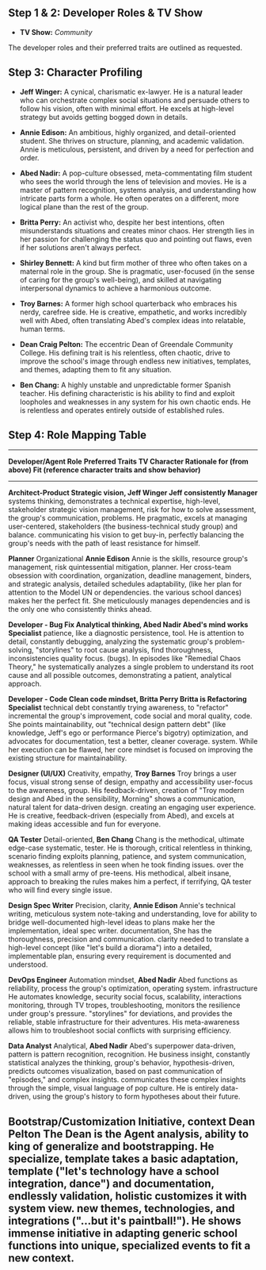 ## Step 1 & 2: Developer Roles & TV Show

- **TV Show:** *Community*

The developer roles and their preferred traits are outlined as
requested.

## Step 3: Character Profiling

- **Jeff Winger:** A cynical, charismatic ex-lawyer. He is a natural
  leader who can orchestrate complex social situations and persuade
  others to follow his vision, often with minimal effort. He excels at
  high-level strategy but avoids getting bogged down in details.

- **Annie Edison:** An ambitious, highly organized, and detail-oriented
  student. She thrives on structure, planning, and academic validation.
  Annie is meticulous, persistent, and driven by a need for perfection
  and order.

- **Abed Nadir:** A pop-culture obsessed, meta-commentating film student
  who sees the world through the lens of television and movies. He is a
  master of pattern recognition, systems analysis, and understanding how
  intricate parts form a whole. He often operates on a different, more
  logical plane than the rest of the group.

- **Britta Perry:** An activist who, despite her best intentions, often
  misunderstands situations and creates minor chaos. Her strength lies
  in her passion for challenging the status quo and pointing out flaws,
  even if her solutions aren\'t always perfect.

- **Shirley Bennett:** A kind but firm mother of three who often takes
  on a maternal role in the group. She is pragmatic, user-focused (in
  the sense of caring for the group\'s well-being), and skilled at
  navigating interpersonal dynamics to achieve a harmonious outcome.

- **Troy Barnes:** A former high school quarterback who embraces his
  nerdy, carefree side. He is creative, empathetic, and works incredibly
  well with Abed, often translating Abed\'s complex ideas into
  relatable, human terms.

- **Dean Craig Pelton:** The eccentric Dean of Greendale Community
  College. His defining trait is his relentless, often chaotic, drive to
  improve the school\'s image through endless new initiatives,
  templates, and themes, adapting them to fit any situation.

- **Ben Chang:** A highly unstable and unpredictable former Spanish
  teacher. His defining characteristic is his ability to find and
  exploit loopholes and weaknesses in any system for his own chaotic
  ends. He is relentless and operates entirely outside of established
  rules.

## Step 4: Role Mapping Table

  -------------------------------------------------------------------------------------
  **Developer/Agent Role**    **Preferred Traits   **TV Character**  **Rationale for
                              (from above)**                         Fit (reference
                                                                     character traits
                                                                     and show
                                                                     behavior)**
  --------------------------- -------------------- ----------------- ------------------
  **Architect-Product         Strategic vision,    **Jeff Winger**   Jeff consistently
  Manager**                   systems thinking,                      demonstrates a
                              technical expertise,                   high-level,
                              stakeholder                            strategic vision
                              management, risk                       for how to solve
                              assessment,                            the group\'s
                              communication,                         problems. He
                              pragmatic,                             excels at managing
                              user-centered,                         stakeholders (the
                              business-technical                     study group) and
                              balance.                               communicating his
                                                                     vision to get
                                                                     buy-in, perfectly
                                                                     balancing the
                                                                     group\'s needs
                                                                     with the path of
                                                                     least resistance
                                                                     for himself.

  **Planner**                 Organizational       **Annie Edison**  Annie is the
                              skills, resource                       group\'s
                              management, risk                       quintessential
                              mitigation,                            planner. Her
                              cross-team                             obsession with
                              coordination,                          organization,
                              deadline management,                   binders, and
                              strategic analysis,                    detailed schedules
                              adaptability,                          (like her plan for
                              attention to                           the Model UN or
                              dependencies.                          the various school
                                                                     dances) makes her
                                                                     the perfect fit.
                                                                     She meticulously
                                                                     manages
                                                                     dependencies and
                                                                     is the only one
                                                                     who consistently
                                                                     thinks ahead.

  **Developer - Bug Fix       Analytical thinking, **Abed Nadir**    Abed\'s mind works
  Specialist**                patience,                              like a diagnostic
                              persistence,                           tool. He is
                              attention to detail,                   constantly
                              debugging,                             analyzing the
                              systematic                             group\'s
                              problem-solving,                       \"storylines\" to
                              root cause analysis,                   find
                              thoroughness,                          inconsistencies
                              quality focus.                         (bugs). In
                                                                     episodes like
                                                                     \"Remedial Chaos
                                                                     Theory,\" he
                                                                     systematically
                                                                     analyzes a single
                                                                     problem to
                                                                     understand its
                                                                     root cause and all
                                                                     possible outcomes,
                                                                     demonstrating a
                                                                     patient,
                                                                     analytical
                                                                     approach.

  **Developer - Code          Clean code mindset,  **Britta Perry**  Britta is
  Refactoring Specialist**    technical debt                         constantly trying
                              awareness,                             to \"refactor\"
                              incremental                            the group\'s
                              improvement, code                      social and moral
                              quality,                               code. She points
                              maintainability,                       out \"technical
                              design pattern                         debt\" (like
                              knowledge,                             Jeff\'s ego or
                              performance                            Pierce\'s bigotry)
                              optimization,                          and advocates for
                              documentation, test                    a better, cleaner
                              coverage.                              system. While her
                                                                     execution can be
                                                                     flawed, her core
                                                                     mindset is focused
                                                                     on improving the
                                                                     existing structure
                                                                     for
                                                                     maintainability.

  **Designer (UI/UX)**        Creativity, empathy, **Troy Barnes**   Troy brings a
                              user focus, visual                     strong sense of
                              design,                                empathy and
                              accessibility                          user-focus to the
                              awareness,                             group. His
                              feedback-driven,                       creation of \"Troy
                              modern design                          and Abed in the
                              sensibility,                           Morning\" shows a
                              communication,                         natural talent for
                              data-driven design.                    creating an
                                                                     engaging user
                                                                     experience. He is
                                                                     creative,
                                                                     feedback-driven
                                                                     (especially from
                                                                     Abed), and excels
                                                                     at making ideas
                                                                     accessible and fun
                                                                     for everyone.

  **QA Tester**               Detail-oriented,     **Ben Chang**     Chang is the
                              methodical,                            ultimate edge-case
                              systematic,                            tester. He is
                              thorough, critical                     relentless in
                              thinking, scenario                     finding exploits
                              planning, patience,                    and system
                              communication,                         weaknesses, as
                              relentless in                          seen when he took
                              finding issues.                        over the school
                                                                     with a small army
                                                                     of pre-teens. His
                                                                     methodical, albeit
                                                                     insane, approach
                                                                     to breaking the
                                                                     rules makes him a
                                                                     perfect, if
                                                                     terrifying, QA
                                                                     tester who will
                                                                     find every single
                                                                     issue.

  **Design Spec Writer**      Precision, clarity,  **Annie Edison**  Annie\'s
                              technical writing,                     meticulous
                              system                                 note-taking and
                              understanding,                         love for
                              ability to bridge                      well-documented
                              high-level ideas to                    plans make her the
                              implementation,                        ideal spec writer.
                              documentation,                         She has the
                              thoroughness,                          precision and
                              communication.                         clarity needed to
                                                                     translate a
                                                                     high-level concept
                                                                     (like \"let\'s
                                                                     build a diorama\")
                                                                     into a detailed,
                                                                     implementable
                                                                     plan, ensuring
                                                                     every requirement
                                                                     is documented and
                                                                     understood.

  **DevOps Engineer**         Automation mindset,  **Abed Nadir**    Abed functions as
                              reliability, process                   the group\'s
                              optimization,                          operating system.
                              infrastructure                         He automates
                              knowledge, security                    social
                              focus, scalability,                    interactions
                              monitoring,                            through TV tropes,
                              troubleshooting,                       monitors the
                              resilience under                       group\'s
                              pressure.                              \"storylines\" for
                                                                     deviations, and
                                                                     provides the
                                                                     reliable, stable
                                                                     infrastructure for
                                                                     their adventures.
                                                                     His meta-awareness
                                                                     allows him to
                                                                     troubleshoot
                                                                     social conflicts
                                                                     with surprising
                                                                     efficiency.

  **Data Analyst**            Analytical,          **Abed Nadir**    Abed\'s superpower
                              data-driven, pattern                   is pattern
                              recognition,                           recognition. He
                              business insight,                      constantly
                              statistical                            analyzes the
                              thinking,                              group\'s behavior,
                              hypothesis-driven,                     predicts outcomes
                              visualization,                         based on past
                              communication of                       \"episodes,\" and
                              complex insights.                      communicates these
                                                                     complex insights
                                                                     through the
                                                                     simple, visual
                                                                     language of pop
                                                                     culture. He is
                                                                     entirely
                                                                     data-driven, using
                                                                     the group\'s
                                                                     history to form
                                                                     hypotheses about
                                                                     their future.

  **Bootstrap/Customization   Initiative, context  **Dean Pelton**   The Dean is the
  Agent**                     analysis, ability to                   king of
                              generalize and                         bootstrapping. He
                              specialize, template                   takes a basic
                              adaptation,                            template (\"let\'s
                              technology                             have a school
                              integration,                           dance\") and
                              documentation,                         endlessly
                              validation, holistic                   customizes it with
                              system view.                           new themes,
                                                                     technologies, and
                                                                     integrations
                                                                     (\"\...but it\'s
                                                                     paintball!\"). He
                                                                     shows immense
                                                                     initiative in
                                                                     adapting generic
                                                                     school functions
                                                                     into unique,
                                                                     specialized events
                                                                     to fit a new
                                                                     context.
  -------------------------------------------------------------------------------------

